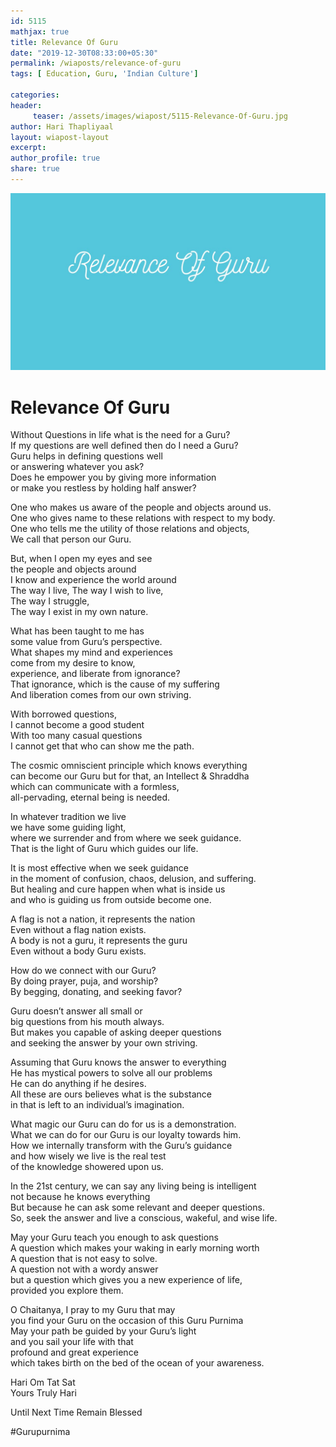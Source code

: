 ```yaml
--- 
id: 5115
mathjax: true  
title: Relevance Of Guru
date: "2019-12-30T08:33:00+05:30"
permalink: /wiaposts/relevance-of-guru
tags: [ Education, Guru, 'Indian Culture']    

categories: 
header:
     teaser: /assets/images/wiapost/5115-Relevance-Of-Guru.jpg
author: Hari Thapliyaal 
layout: wiapost-layout 
excerpt:  
author_profile: true 
share: true 
---
```


![Relevance Of Guru](/assets/images/wiapost/5115-Relevance-Of-Guru.jpg)     
   
# Relevance Of Guru
    
Without Questions in life what is the need for a Guru?     
If my questions are well defined then do I need a Guru?     
Guru helps in defining questions well     
or answering whatever you ask?     
Does he empower you by giving more information     
or make you restless by holding half answer?    
    
One who makes us aware of the people and objects around us.     
One who gives name to these relations with respect to my body.     
One who tells me the utility of those relations and objects,     
We call that person our Guru.    
    
But, when I open my eyes and see     
the people and objects around     
I know and experience the world around     
The way I live, The way I wish to live,     
The way I struggle,     
The way I exist in my own nature.    
    
What has been taught to me has     
some value from Guru’s perspective.     
What shapes my mind and experiences     
come from my desire to know,     
experience, and liberate from ignorance?     
That ignorance, which is the cause of my suffering     
And liberation comes from our own striving.    
    
With borrowed questions,     
I cannot become a good student     
With too many casual questions     
I cannot get that who can show me the path.    
    
The cosmic omniscient principle which knows everything     
can become our Guru but for that, an Intellect &amp; Shraddha     
which can communicate with a formless,     
all-pervading, eternal being is needed.    
    
In whatever tradition we live     
we have some guiding light,     
where we surrender and from where we seek guidance.     
That is the light of Guru which guides our life.    
    
It is most effective when we seek guidance     
in the moment of confusion, chaos, delusion, and suffering.     
But healing and cure happen when what is inside us     
and who is guiding us from outside become one.    
    
A flag is not a nation, it represents the nation     
Even without a flag nation exists.     
A body is not a guru, it represents the guru     
Even without a body Guru exists.    
    
How do we connect with our Guru?     
By doing prayer, puja, and worship?     
By begging, donating, and seeking favor?    
    
Guru doesn’t answer all small or     
big questions from his mouth always.     
But makes you capable of asking deeper questions     
and seeking the answer by your own striving.    
    
Assuming that Guru knows the answer to everything     
He has mystical powers to solve all our problems     
He can do anything if he desires.     
All these are ours believes what is the substance     
in that is left to an individual’s imagination.    
    
What magic our Guru can do for us is a demonstration.     
What we can do for our Guru is our loyalty towards him.     
How we internally transform with the Guru’s guidance     
and how wisely we live is the real test     
of the knowledge showered upon us.    
    
In the 21st century, we can say any living being is intelligent     
not because he knows everything     
But because he can ask some relevant and deeper questions.     
So, seek the answer and live a conscious, wakeful, and wise life.    
    
May your Guru teach you enough to ask questions     
A question which makes your waking in early morning worth     
A question that is not easy to solve.     
A question not with a wordy answer     
but a question which gives you a new experience of life,     
provided you explore them.    
    
O Chaitanya, I pray to my Guru that may     
you find your Guru on the occasion of this Guru Purnima     
May your path be guided by your Guru’s light     
and you sail your life with that     
profound and great experience     
which takes birth on the bed of the ocean of your awareness.    
    
Hari Om Tat Sat     
Yours Truly Hari    
    
Until Next Time Remain Blessed    
    
#Gurupurnima    
